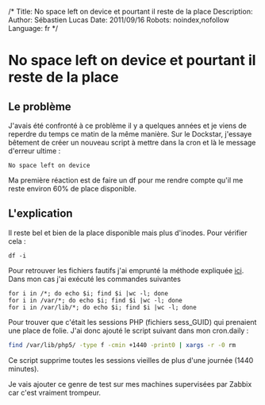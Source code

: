 /*
Title: No space left on device et pourtant il reste de la place
Description: 
Author: Sébastien Lucas
Date: 2011/09/16
Robots: noindex,nofollow
Language: fr
*/
# No space left on device et pourtant il reste de la place

## Le problème
J'avais été confronté à ce problème il y a quelques années et je viens de reperdre du temps ce matin de la même manière. Sur le Dockstar, j'essaye bêtement de créer un nouveau script à mettre dans la cron et là le message d'erreur ultime :
```
No space left on device
```
Ma première réaction est de faire un df pour me rendre compte qu'il me reste environ 60% de place disponible.
## L'explication

Il reste bel et bien de la place disponible mais plus d'inodes. Pour vérifier cela :
```
df -i
```

Pour retrouver les fichiers fautifs j'ai emprunté la méthode expliquée [ici](http://www.ivankuznetsov.com/2010/02/no-space-left-on-device-running-out-of-inodes.html). Dans mon cas j'ai exécuté les commandes suivantes
```
for i in /*; do echo $i; find $i |wc -l; done
for i in /var/*; do echo $i; find $i |wc -l; done
for i in /var/lib/*; do echo $i; find $i |wc -l; done
```

Pour trouver que c'était les sessions PHP (fichiers sess_GUID) qui prenaient une place de folie. J'ai donc ajouté le script suivant dans mon cron.daily :
```bash
find /var/lib/php5/ -type f -cmin +1440 -print0 | xargs -r -0 rm
```
Ce script supprime toutes les sessions vieilles de plus d'une journée (1440 minutes).

Je vais ajouter ce genre de test sur mes machines supervisées par Zabbix car c'est vraiment trompeur.






